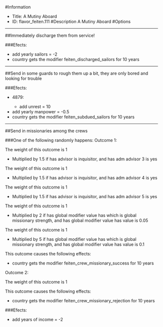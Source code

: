 #Information
 - Title: A Mutiny Aboard
 - ID: flavor_feiten.111
#Description
A Mutiny Aboard
#Options

___
##Immediately discharge them from service!

###Efects:<ul><li>add yearly sailors = -2</li><li>country gets the modifier feiten_discharged_sailors for 10 years</li></ul>

___
##Send in some guards to rough them up a bit, they are only bored and looking for trouble

###Efects:<ul><li>4879:</li><ul><li>add unrest = 10</li></ul><li>add yearly manpower = -0.5</li><li>country gets the modifier feiten_subdued_sailors for 10 years</li></ul>

___
##Send in missionaries among the crews

###One of the following randomly happens:
Outcome 1:

The weight of this outcome is 1
 - Multiplied by 1.5 if has advisor is inquisitor, and  has adm advisor 3 is yes

The weight of this outcome is 1
 - Multiplied by 1.5 if has advisor is inquisitor, and  has adm advisor 4 is yes

The weight of this outcome is 1
 - Multiplied by 1.5 if has advisor is inquisitor, and  has adm advisor 5 is yes

The weight of this outcome is 1
 - Multiplied by 2 if has global modifier value has which is global missionary strength, and has global modifier value has value is 0.05

The weight of this outcome is 1
 - Multiplied by 5 if has global modifier value has which is global missionary strength, and has global modifier value has value is 0.1

This outcome causes the following effects:<ul><li>country gets the modifier feiten_crew_missionary_success for 10 years</li></ul>
Outcome 2:

The weight of this outcome is 1

This outcome causes the following effects:<ul><li>country gets the modifier feiten_crew_missionary_rejection for 10 years</li></ul>

###Efects:<ul><li>add years of income = -2</li></ul>
